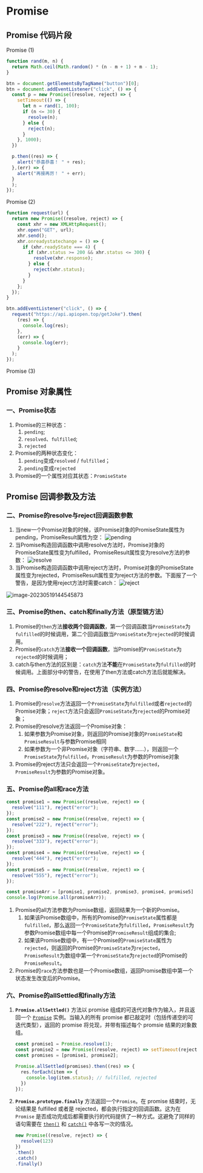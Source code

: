 # Promise

## Promise 代码片段

Promise (1) 

```js
function rand(m, n) {
  return Math.ceil(Math.random() * (n - m + 1) + m - 1);
}

btn = document.getElementsByTagName("button")[0];
btn = document.addEventListener("click", () => {
  const p = new Promise((resolve, reject) => {
    setTimeout(() => {
      let n = rand(1, 100);
      if (n <= 30) {
        resolve(n);
      } else {
        reject(n);
      }
    }, 1000);
  })

  p.then((res) => {
    alert("恭喜恭喜！ " + res);
  },(err) => {
    alert("再接再厉！ " + err);
  }
  );
});
```





Promise (2)  

```js
function request(url) {
  return new Promise((resolve, reject) => {
    const xhr = new XMLHttpRequest();
    xhr.open("GET", url);
    xhr.send();
    xhr.onreadystatechange = () => {
      if (xhr.readyState === 4) {
        if (xhr.status >= 200 && xhr.status <= 300) {
          resolve(xhr.response);
        } else {
          reject(xhr.status);
        }
      }
    };
  });
}

btn.addEventListener("click", () => {
  request("https://api.apiopen.top/getJoke").then(
    (res) => {
      console.log(res);
    },
    (err) => {
      console.log(err);
    }
  );
});
```





Promise (3) 

##  Promise 对象属性

### 一、Promise状态

1. Promise的三种状态：
   1. `pending`;
   2. `resolved`、`fulfilled`;
   3. `rejected`
2. Promise的两种状态变化：
   1. `pending`变成`resolved` / `fulfilled`；
   2. `pending`变成`rejected`
3. Promise的一个属性对应其状态：`PromiseState`



## Promise 回调参数及方法

### 二、Promise的resolve与reject回调函数参数

1. 当new一个Promise对象的时候，该Promise对象的PromiseState属性为pending，PromiseResult属性为空：
   ![pending](https://pic-liclo.oss-cn-chengdu.aliyuncs.com/img2/202405071013996.png)
2. 当Promise构造回调函数中调用resolve方法时，Promise对象的PromiseState属性变为fulfilled，PromiseResult属性变为resolve方法的参数：
   ![resolve](https://pic-liclo.oss-cn-chengdu.aliyuncs.com/img2/202405071013130.png)
3. 当Promise构造回调函数中调用reject方法时，Promise对象的PromiseState属性变为rejected，PromiseResult属性变为reject方法的参数。下面报了一个警告，是因为使用reject方法时需要catch：
   ![reject](https://pic-liclo.oss-cn-chengdu.aliyuncs.com/img2/202405071013529.png)



![image-20230519144545873](https://pic-liclo.oss-cn-chengdu.aliyuncs.com/img2/202305191445041.png)

### 三、Promise的then、catch和finally方法（原型链方法）

1. Promise的`then`方法**接收两个回调函数**，第一个回调函数当`PromiseState`为`fulfilled`的时候调用，第二个回调函数当`PromiseState`为`rejected`的时候调用。
2. Promise的`catch`方法**接收一个回调函数**，当Promise的`PromiseState`为`rejected`的时候调用；
3. catch与then方法的区别是：`catch`方法**不能**在`PromiseState`为`fulfilled`的时候调用。上面部分中的警告，在使用了then方法或catch方法后就能解决。



### 四、Promise的resolve和reject方法（实例方法）

1. Promise的`resolve`方法返回一个`PromiseState`为`fulfilled`或者`rejected`的Promise对象；`reject`方法只会返回`PromiseState`为`rejected`的Promise对象；
2. Promise的resolve方法返回一个Promise对象：
   1. 如果参数为Promise对象，则返回的Promise对象的`PromiseState`和`PromiseResult`与参数Promise相同
   2. 如果参数为一个非Promise对象（字符串、数字……），则返回一个`PromiseState`为`fulfilled`，`PromiseResult`为参数的Promise对象
3. Promise的reject方法只会返回一个`PromiseState`为`rejected`，`PromiseResult`为参数的Promise对象。



### 五、Promise的all和race方法

```js
const promise1 = new Promise((resolve, reject) => {
  resolve("111"), reject("error");
});
const promise2 = new Promise((resolve, reject) => {
  resolve("222"), reject("error");
});
const promise3 = new Promise((resolve, reject) => {
  resolve("333"), reject("error");
});
const promise4 = new Promise((resolve, reject) => {
  resolve("444"), reject("error");
});
const promise5 = new Promise((resolve, reject) => {
  resolve("555"), reject("error");
});

const promiseArr = [promise1, promise2, promise3, promise4, promise5]
console.log(Promise.all(promiseArr));
```

1. Promise的all方法参数为Promise数组，返回结果为一个新的Promise。
   1. 如果该Promise数组中，所有的Promise的`PromiseState`属性都是`fulfilled`，那么返回一个`PromiseState`为`fulfilled`，`PromiseResult`为参数Promise数组中每一个Promise的`PromiseResult`组成的集合;
   2. 如果该Promise数组中，有一个Promise的`PromiseState`属性为`rejected`，则返回的Promise的`PromiseState`为`rejected`，`PromiseResult`为数组中第一个`PromiseState`为`rejected`的Promise的`PromiseResult`。
2. Promise的`race`方法参数也是一个Promise数组，返回Promise数组中第一个状态发生改变后的Promise。



### 六、Promise的allSettled和finally方法

1. **`Promise.allSettled()`** 方法以 promise 组成的可迭代对象作为输入，并且返回一个 [`Promise`](https://developer.mozilla.org/zh-CN/docs/Web/JavaScript/Reference/Global_Objects/Promise) 实例。当输入的所有 promise 都已敲定时（包括传递空的可迭代类型），返回的 promise 将兑现，并带有描述每个 promsie 结果的对象数组。

   ```js
   const promise1 = Promise.resolve(1);
   const promise2 = new Promise((resolve, reject) => setTimeout(reject, 100, 'foo'));
   const promises = [promise1, promise2];
   
   Promise.allSettled(promises).then((res) => {
     res.forEach(item => {
       console.log(item.status); // fulfilled, rejected
     })
   });
   ```

2. **`Promise.prototype.finally`** 方法返回一个`Promise`。在 promise 结束时，无论结果是 fulfilled 或者是 rejected，都会执行指定的回调函数。这为在 `Promise` 是否成功完成后都需要执行的代码提供了一种方式。这避免了同样的语句需要在 [`then()`](https://developer.mozilla.org/zh-CN/docs/Web/JavaScript/Reference/Global_Objects/Promise/then) 和 [`catch()`](https://developer.mozilla.org/zh-CN/docs/Web/JavaScript/Reference/Global_Objects/Promise/catch) 中各写一次的情况。

   ```js
   new Promise((resolve, reject) => {
     resolve(123)
   })
   .then()
   .catch()
   .finally()
   ```

   
